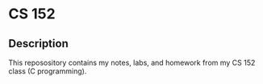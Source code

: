 # CS 152

## Description

This reposository contains my notes, labs, and homework from my CS 152
class (C programming).
